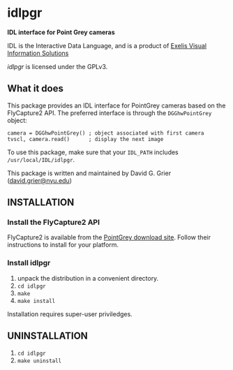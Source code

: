 # idlpgr

**IDL interface for Point Grey cameras**

IDL is the Interactive Data Language, and is a product of
[Exelis Visual Information Solutions](http://www.exelisvis.com)

*idlpgr* is licensed under the GPLv3.

## What it does

This package provides an IDL interface for
PointGrey cameras based on the FlyCapture2 API.
The preferred interface is through the `DGGhwPointGrey`
object:

    camera = DGGhwPointGrey() ; object associated with first camera
    tvscl, camera.read()      ; display the next image

To use this package, make sure that your `IDL_PATH` includes
`/usr/local/IDL/idlpgr`.

This package is written and maintained by David G. Grier
(david.grier@nyu.edu)

## INSTALLATION

### Install the FlyCapture2 API
FlyCapture2 is available from the
[PointGrey download site](http://www.ptgrey.com/support/downloads).
Follow their instructions to install for your platform.

### Install idlpgr

1. unpack the distribution in a convenient directory.
2. `cd idlpgr`
3. `make`
4. `make install`

Installation requires super-user priviledges.

## UNINSTALLATION

1. `cd idlpgr`
2. `make uninstall`
